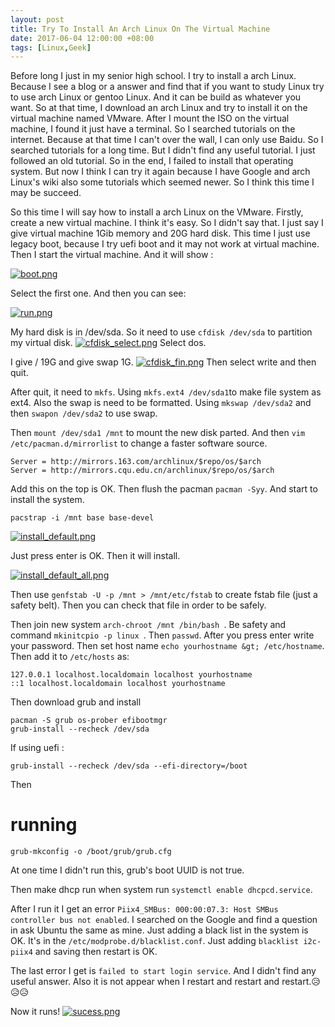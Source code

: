 ```yaml
---
layout: post
title: Try To Install An Arch Linux On The Virtual Machine
date: 2017-06-04 12:00:00 +08:00
tags: [Linux,Geek]
---
```


Before long I just in my senior high school. I try to install a arch Linux. Because I see a blog or a answer and find that if you want to study Linux try to use arch Linux or gentoo Linux. And it can be build as whatever you want. So at that time, I download an arch Linux and try to install it on the virtual machine named VMware. After I mount the ISO on the virtual machine, I found it just have a terminal. So I searched tutorials on the internet. Because at that time I can't over the wall, I can only use Baidu. So I searched tutorials for a long time. But I didn't find any useful tutorial. I just followed an old tutorial. So in the end, I failed to install that operating system. But now I think I can try it again because I have Google and arch Linux's wiki also some tutorials which seemed newer. So I think this time I may be succeed.

So this time I will say how to install a arch Linux on the VMware. Firstly, create a new virtual machine. I think it's easy. So I didn't say that. I just say I give virtual machine 1Gib memory and 20G hard disk. This time I just use legacy boot, because I try uefi boot and it may not work at virtual machine. Then I start the virtual machine. And it will show :

[![boot.png](https://i.loli.net/2018/12/04/5c05d614ba6d8.png)](https://i.loli.net/2018/12/04/5c05d614ba6d8.png)

Select the first one. And then you can see:

[![run.png](https://i.loli.net/2018/12/04/5c05d62fae57b.png)](https://i.loli.net/2018/12/04/5c05d62fae57b.png)

My hard disk is in /dev/sda.
So it need to use `cfdisk /dev/sda` to partition my virtual disk.
[![cfdisk_select.png](https://i.loli.net/2018/12/04/5c05d6490249d.png)](https://i.loli.net/2018/12/04/5c05d6490249d.png)
Select dos.

I give / 19G and give swap 1G.
[![cfdisk_fin.png](https://i.loli.net/2018/12/04/5c05d66604838.png)](https://i.loli.net/2018/12/04/5c05d66604838.png)
Then select write and then quit.

After quit, it need to `mkfs`. Using `mkfs.ext4 /dev/sda1`to make file system as ext4. Also the swap is need to be formatted. Using `mkswap /dev/sda2` and then `swapon /dev/sda2` to use swap.

Then `mount /dev/sda1 /mnt` to mount the new disk parted. And then `vim /etc/pacman.d/mirrorlist` to change a faster software source.

```
Server = http://mirrors.163.com/archlinux/$repo/os/$arch
Server = http://mirrors.cqu.edu.cn/archlinux/$repo/os/$arch
```

Add this on the top is OK.
Then flush the pacman `pacman -Syy`.
And start to install the system.

```
pacstrap -i /mnt base base-devel
```
[![install_default.png](https://i.loli.net/2018/12/04/5c05d687555ec.png)](https://i.loli.net/2018/12/04/5c05d687555ec.png)

Just press enter is OK. Then it will install.

[![install_default_all.png](https://i.loli.net/2018/12/04/5c05d6a4c9fe8.png)](https://i.loli.net/2018/12/04/5c05d6a4c9fe8.png)

Then use `genfstab -U -p /mnt > /mnt/etc/fstab` to create fstab file (just a safety belt).
Then you can check that file in order to be safely.

Then join new system `arch-chroot /mnt /bin/bash `. Be safety and command `mkinitcpio -p linux `. Then `passwd`. After you press enter write your password. Then set host name `echo yourhostname &gt; /etc/hostname`. Then add it to `/etc/hosts` as:

```
127.0.0.1 localhost.localdomain localhost yourhostname
::1 localhost.localdomain localhost yourhostname
```

Then download grub and install

```
pacman -S grub os-prober efibootmgr
grub-install --recheck /dev/sda
```

If using uefi :
```
grub-install --recheck /dev/sda --efi-directory=/boot
```

Then
# running

```
grub-mkconfig -o /boot/grub/grub.cfg
```

At one time I didn't run this, grub's boot UUID is not true.

Then make dhcp run when system run `systemctl enable dhcpcd.service`.

After I run it I get an error `Piix4_SMBus: 000:00:07.3: Host SMBus controller bus not enabled`. I searched on the Google and find a question in ask Ubuntu the same as mine. Just adding a black list in the system is OK. It's in the `/etc/modprobe.d/blacklist.conf`. Just adding `blacklist i2c-piix4` and saving then restart is OK.

The last error I get is `failed to start login service`. And I didn't find any useful answer. Also it is not appear when I restart and restart and restart.😥😥😥

Now it runs!
[![sucess.png](https://i.loli.net/2018/12/04/5c05d6c078c0c.png)](https://i.loli.net/2018/12/04/5c05d6c078c0c.png)

